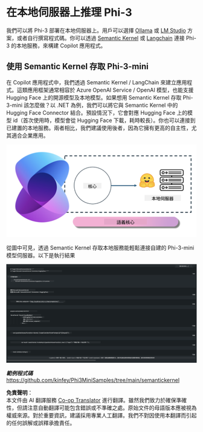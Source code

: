 <!--
CO_OP_TRANSLATOR_METADATA:
{
  "original_hash": "bcf5dd7031db0031abdb9dd0c05ba118",
  "translation_date": "2025-07-16T20:55:43+00:00",
  "source_file": "md/01.Introduction/03/Local_Server_Inference.md",
  "language_code": "hk"
}
-->
# **在本地伺服器上推理 Phi-3**

我們可以將 Phi-3 部署在本地伺服器上。用戶可以選擇 [Ollama](https://ollama.com) 或 [LM Studio](https://llamaedge.com) 方案，或者自行撰寫程式碼。你可以透過 [Semantic Kernel](https://github.com/microsoft/semantic-kernel?WT.mc_id=aiml-138114-kinfeylo) 或 [Langchain](https://www.langchain.com/) 連接 Phi-3 的本地服務，來構建 Copilot 應用程式。

## **使用 Semantic Kernel 存取 Phi-3-mini**

在 Copilot 應用程式中，我們透過 Semantic Kernel / LangChain 來建立應用程式。這類應用框架通常相容於 Azure OpenAI Service / OpenAI 模型，也能支援 Hugging Face 上的開源模型及本地模型。如果想用 Semantic Kernel 存取 Phi-3-mini 該怎麼做？以 .NET 為例，我們可以將它與 Semantic Kernel 中的 Hugging Face Connector 結合。預設情況下，它會對應 Hugging Face 上的模型 id（首次使用時，模型會從 Hugging Face 下載，耗時較長）。你也可以連接到已建置的本地服務。兩者相比，我們建議使用後者，因為它擁有更高的自主性，尤其適合企業應用。

![sk](../../../../../translated_images/sk.d03785c25edc6d445a2e9ae037979e544e0b0c482f43c7617b0324e717b9af62.hk.png)

從圖中可見，透過 Semantic Kernel 存取本地服務能輕鬆連接自建的 Phi-3-mini 模型伺服器。以下是執行結果

![skrun](../../../../../translated_images/skrun.5aafc1e7197dca2020eefcaeaaee184d29bb0cf1c37b00fd9c79acc23a6dc8d2.hk.png)

***範例程式碼*** https://github.com/kinfey/Phi3MiniSamples/tree/main/semantickernel

**免責聲明**：  
本文件由 AI 翻譯服務 [Co-op Translator](https://github.com/Azure/co-op-translator) 進行翻譯。雖然我們致力於確保準確性，但請注意自動翻譯可能包含錯誤或不準確之處。原始文件的母語版本應被視為權威來源。對於重要資訊，建議採用專業人工翻譯。我們不對因使用本翻譯而引起的任何誤解或誤釋承擔責任。